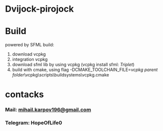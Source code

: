 Dvijock-pirojock
========================
#  Build #
powered by SFML
build:
1. download vcpkg
2. integration vcpkg
3. download sfml lib by using vcpkg (vcpkg install sfml: *Triplet*)
4.  build with cmake, using flag -DCMAKE_TOOLCHAIN_FILE=*vcpkg parent folder*\vcpkg\scripts\buildsystems\vcpkg.cmake
# contacks #
### Mail:     mihail.karpov196@gmail.com ###
### Telegram: HopeOfLife0 ###
